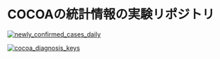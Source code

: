 # COCOAの統計情報の実験リポジトリ

[![newly_confirmed_cases_daily](https://github.com/keiji/cocoa-statistics/actions/workflows/newly_confirmed_cases_daily.yml/badge.svg?branch=main)](https://github.com/keiji/cocoa-statistics/actions/workflows/newly_confirmed_cases_daily.yml)

[![cocoa_diagnosis_keys](https://github.com/keiji/cocoa-statistics/actions/workflows/cocoa_diagnosis_keys.yml/badge.svg)](https://github.com/keiji/cocoa-statistics/actions/workflows/cocoa_diagnosis_keys.yml)
